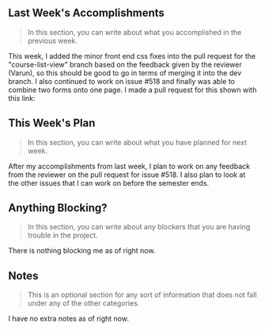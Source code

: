 ## Last Week's Accomplishments

> In this section, you can write about what you accomplished in the previous week.

This week, I added the minor front end css fixes into the pull request for the "course-list-view" branch based on 
the feedback given by the reviewer (Varun), so this should be good to go in terms of merging it into the dev branch.
I also continued to work on issue #518 and finally was able to combine two forms onto one page. I made a pull request 
for this shown with this link: 

## This Week's Plan

> In this section, you can write about what you have planned for next week.

After my accomplishments from last week, I plan to work on any feedback from the reviewer on the pull request for issue #518. 
I also plan to look at the other issues that I can work on before the semester ends.

## Anything Blocking?

> In this section, you can write about any blockers that you are having trouble in the project.

There is nothing blocking me as of right now.

## Notes

> This is an optional section for any sort of information that does not fall under any of the other categories.

I have no extra notes as of right now.
